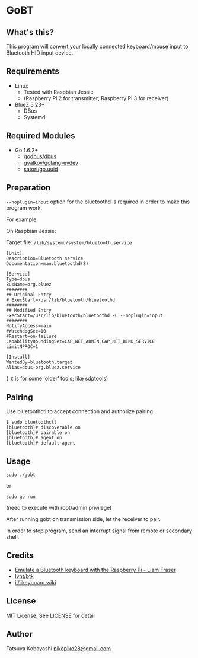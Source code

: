 GoBT
====

What's this?
----
This program will convert your locally connected keyboard/mouse input to Bluetooth HID input device.

Requirements
----
- Linux
    - Tested with Raspbian Jessie
    - (Raspberry Pi 2 for transmitter; Raspberry Pi 3 for receiver)
- BlueZ 5.23+
    - DBus
    - Systemd

Required Modules
----
 - Go 1.6.2+
    - [godbus/dbus](https://github.com/godbus/dbus)
    - [gvalkov/golang-evdev](https://github.com/gvalkov/golang-evdev)
    - [satori/go.uuid](https://github.com/satori/go.uuid)

Preparation
----
`--noplugin=input` option for the bluetoothd is required in order to make this program work.

For example:

On Raspbian Jessie:

Target file: `/lib/systemd/system/bluetooth.service`

```
[Unit]
Description=Bluetooth service
Documentation=man:bluetoothd(8)

[Service]
Type=dbus
BusName=org.bluez
########
## Original Entry
# ExecStart=/usr/lib/bluetooth/bluetoothd
########
## Modified Entry
ExecStart=/usr/lib/bluetooth/bluetoothd -C --noplugin=input
########
NotifyAccess=main
#WatchdogSec=10
#Restart=on-failure
CapabilityBoundingSet=CAP_NET_ADMIN CAP_NET_BIND_SERVICE
LimitNPROC=1

[Install]
WantedBy=bluetooth.target
Alias=dbus-org.bluez.service
```

(`-C` is for some 'older' tools; like sdptools)

Pairing
----
Use bluetoothctl to accept connection and authorize pairing.

```
$ sudo bluetoothctl
[bluetooth]# discoverable on
[bluetooth]# pairable on
[bluetooth]# agent on
[bluetooth]# default-agent
```

Usage
----
`sudo ./gobt`

or

`sudo go run`

(need to execute with root/admin privilege)

After running gobt on transmission side, let the receiver to pair.

In order to stop program, send an interrupt signal from remote or secondary shell.

Credits
----
 - [Emulate a Bluetooth keyboard with the Raspberry Pi - Liam Fraser](http://www.linuxuser.co.uk/tutorials/emulate-a-bluetooth-keyboard-with-the-raspberry-pi)
 - [lvht/btk](https://github.com/lvht/btk)
 - [ii/iikeyboard wiki](https://github.com/ii/iikeyboard/wiki)

License
----
MIT License; See LICENSE for detail

Author
----
Tatsuya Kobayashi <pikopiko28@gmail.com>
